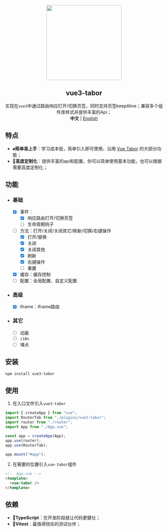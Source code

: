 <div align="center">
    <div align="center"><img src="https://github.com/daylenjeez/vue3-router-tab/assets/111993029/71058201-d832-43d2-8396-04def7756971" width=240 /></div>
    <h2 align="center">vue3-tabor</h2>
    <div align="center">实现在<code>vue3</code>中通过路由响应打开/切换页签，同时支持页签keepAlive；兼容多个组件库样式并提供丰富的Api；</div>
    <div align="center"><strong>中文</strong> | <a href="README.en.md">English</a></div>
</div>

## 特点

- **✊简单易上手**：学习成本低，简单引入即可使用，沿用 [Vue Tabor](https://bhuh12.github.io/vue-router-tab/zh/) 的大部分功能；
- **🎨高度定制化**：提供丰富的api和配置，你可以简单使用基本功能，也可以根据需要高度定制化；

## 功能

- ### 基础
  - [x] 事件：
    - [x] 响应路由打开/切换页签
    - [ ] 生命周期钩子
  - [ ] 方法：打开/关闭/关闭其它/刷新/切换/右键操作
    - [x] 打开/替换
    - [x] 关闭
    - [x] 关闭其他
    - [x] 刷新
    - [x] 右键操作
    - [ ] 重置
  - [x] 缓存：缓存控制
  - [ ] 配置：全局配置、自定义配置
- ### 高级
  - [x] iframe：iframe路由
- ### 其它
  - [ ] 动画
  - [ ] `i18n`
  - [ ] 埋点

## 安装

```bash
npm install vue3-tabor
```

## 使用

1. 在入口文件引入`vue3-tabor`

```js
import { createApp } from "vue";
import RouterTab from "./plugins/vue3-tabor";
import router from "./router";
import App from "./App.vue";

const app = createApp(App);
app.use(router);
app.use(RouterTab);

app.mount("#app");
```

2. 在需要的位置引入`vue-tabor`组件

```html
<!-- App.vue -->
<template>
  <vue-tabor />
</template>
```

## 依赖

- **💪TypeScript**：在开发阶段就让代码更健壮；
- **👬Vitest**：最值得信任的测试伙伴；
